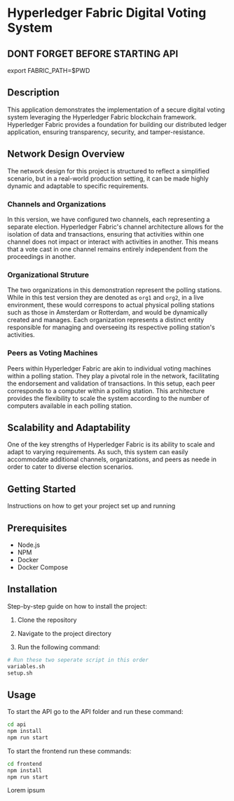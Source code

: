 # Hyperledger Fabric Digital Voting System

## DONT FORGET BEFORE STARTING API

export FABRIC_PATH=$PWD

## Description

This application demonstrates the implementation of a secure digital voting system leveraging the Hyperledger Fabric blockchain framework. Hyperledger Fabric provides a foundation for building our distributed ledger application, ensuring transparency, security, and tamper-resistance.

## Network Design Overview

The network design for this project is structured to reflect a simplified scenario, but in a real-world production setting, it can be made highly dynamic and adaptable to specific requirements.

### Channels and Organizations

In this version, we have configured two channels, each representing a separate election. Hyperledger Fabric's channel architecture allows for the isolation of data and transactions, ensuring that activities within one channel does not impact or interact with activities in another. This means that a vote cast in one channel remains entirely independent from the proceedings in another.

### Organizational Struture

The two organizations in this demonstration represent the polling stations. While in this test version they are denoted as `org1` and `org2`, in a live environment, these would correspons to actual physical polling stations such as those in Amsterdam or Rotterdam, and would be dynamically created and manages. Each organization represents a distinct entity responsible for managing and overseeing its respective polling station's activities.

### Peers as Voting Machines

Peers within Hyperledger Fabric are akin to individual voting machines within a polling station. They play a pivotal role in the network, facilitating the endorsement and validation of transactions. In this setup, each peer corresponds to a computer within a polling station. This architecture provides the flexibility to scale the system according to the number of computers available in each polling station.

## Scalability and Adaptability

One of the key strengths of Hyperledger Fabric is its ability to scale and adapt to varying requirements. As such, this system can easily accommodate additional channels, organizations, and peers as neede in order to cater to diverse election scenarios.

## Getting Started

Instructions on how to get your project set up and running

## Prerequisites

- Node.js
- NPM
- Docker
- Docker Compose

## Installation

Step-by-step guide on how to install the project:

1. Clone the repository

1. Navigate to the project directory

1. Run the following command:

```bash
# Run these two seperate script in this order
variables.sh
setup.sh
```

## Usage

To start the API go to the API folder and run these command:

```bash
cd api
npm install
npm run start
```

To start the frontend run these commands:

```bash
cd frontend
npm install
npm run start
```

Lorem ipsum
